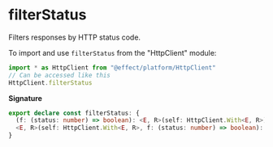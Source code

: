 # filterStatus

Filters responses by HTTP status code.

To import and use `filterStatus` from the "HttpClient" module:

```ts
import * as HttpClient from "@effect/platform/HttpClient"
// Can be accessed like this
HttpClient.filterStatus
```

**Signature**

```ts
export declare const filterStatus: {
  (f: (status: number) => boolean): <E, R>(self: HttpClient.With<E, R>) => HttpClient.With<E | Error.ResponseError, R>
  <E, R>(self: HttpClient.With<E, R>, f: (status: number) => boolean): HttpClient.With<E | Error.ResponseError, R>
}
```
